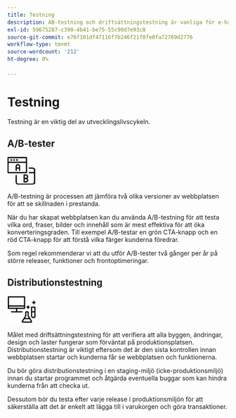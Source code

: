 ```yaml
---
title: Testning
description: AB-testning och driftsättningstestning är vanliga för e-handelsprojekt och bidrar till att säkerställa högkvalitativa webbplatser.
exl-id: 59675287-c390-4b41-be75-55c90d7e93c8
source-git-commit: e76f101df47116f7b246f21f0fe0fa72769d2776
workflow-type: tm+mt
source-wordcount: '212'
ht-degree: 0%

---
```


# Testning

Testning är en viktig del av utvecklingslivscykeln.

## A/B-tester

![Ikon för AB-testning](../../assets/playbooks/a-b-testing.png)

A/B-testning är processen att jämföra två olika versioner av webbplatsen för att se skillnaden i prestanda.

När du har skapat webbplatsen kan du använda A/B-testning för att testa vilka ord, fraser, bilder och innehåll som är mest effektiva för att öka konverteringsgraden. Till exempel A/B-testar en grön CTA-knapp och en röd CTA-knapp för att förstå vilka färger kunderna föredrar.

Som regel rekommenderar vi att du utför A/B-tester två gånger per år på större releaser, funktioner och frontoptimeringar.

## Distributionstestning

![Ikon för distributionstestning](../../assets/playbooks/deployment-testing.png)

Målet med driftsättningstestning för att verifiera att alla byggen, ändringar, design och laster fungerar som förväntat på produktionsplatsen. Distributionstestning är viktigt eftersom det är den sista kontrollen innan webbplatsen startar och kunderna får se webbplatsen och funktionerna.

Du bör göra distributionstestning i en staging-miljö (icke-produktionsmiljö) innan du startar programmet och åtgärda eventuella buggar som kan hindra kunderna från att checka ut.

Dessutom bör du testa efter varje release i produktionsmiljön för att säkerställa att det är enkelt att lägga till i varukorgen och göra transaktioner.
